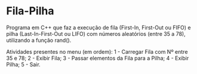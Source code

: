 # Fila-Pilha

Programa em C++ que faz a execução de fila (First-In, First-Out ou FIFO) e pilha (Last-In-First-Out ou LIFO) com números aleatórios (entre 35 a 78), utilizando a função rand().

Atividades presentes no menu (em ordem):
     1  -  Carregar Fila com Nº entre 35 e 78;
     2  -  Exibir Fila;
     3  -  Passar elementos da Fila para a Pilha;
     4  -  Exibir Pilha;
     5  -  Sair.
